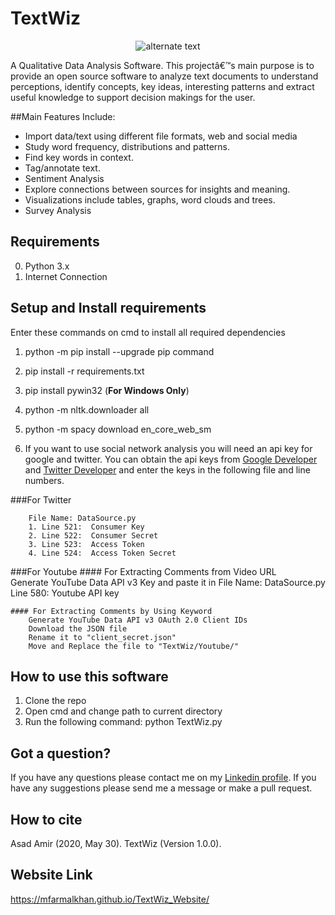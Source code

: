 # TextWiz

<p align="center"> 
    <img src="TextWiz/Images/TextWizLogo.ico" alt="alternate text">
</p>

A Qualitative Data Analysis Software. This projectâ€™s main purpose is to provide an open source software to analyze text documents to understand perceptions, identify concepts, key ideas, interesting patterns and extract useful knowledge to support decision makings for the user.

##Main Features Include:

- Import data/text using different file formats, web and social media
- Study word frequency, distributions and patterns.
- Find key words in context.
- Tag/annotate text.
- Sentiment Analysis
- Explore connections between sources for insights and meaning.
- Visualizations include tables, graphs, word clouds and trees.
- Survey Analysis

## Requirements
0. Python 3.x
1. Internet Connection

## Setup and Install requirements
Enter these commands on cmd to install all required dependencies
 
1. python -m pip install --upgrade pip command
2. pip install -r requirements.txt 
3. pip install pywin32 (**For Windows Only**)
4. python -m nltk.downloader all
5. python -m spacy download en_core_web_sm
   
6. If you want to use social network analysis you will need an api key for google and twitter. You can obtain the api keys from <a href = "https://console.developers.google.com/projectselector2/apis/dashboard">Google Developer</a> and <a href = "https://developer.twitter.com/en">Twitter Developer</a> and enter the keys in the following file and line numbers.

###For Twitter
        
        File Name: DataSource.py
        1. Line 521:  Consumer Key
        2. Line 522:  Consumer Secret
        3. Line 523:  Access Token
        4. Line 524:  Access Token Secret 

###For Youtube
    #### For Extracting Comments from Video URL    
        Generate YouTube Data API v3 Key and paste it in
        File Name: DataSource.py
        Line 580: Youtube API key
    
    #### For Extracting Comments by Using Keyword
        Generate YouTube Data API v3 OAuth 2.0 Client IDs
        Download the JSON file  
        Rename it to "client_secret.json" 
        Move and Replace the file to "TextWiz/Youtube/" 
        
    
## How to use this software
1. Clone the repo
2. Open cmd and change path to current directory
3. Run the following command:
	python TextWiz.py


## Got a question?
If you have any questions please contact me on my <a href = "https://www.linkedin.com/in/asad-amir-9a1862171/">Linkedin profile</a>. 
If you have any suggestions please send me a message or make a pull request.

## How to cite 
Asad Amir (2020, May 30). TextWiz (Version 1.0.0). 

## Website Link
https://mfarmalkhan.github.io/TextWiz_Website/
